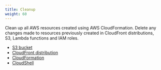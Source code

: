 ```yaml
---
title: Cleanup 
weight: 60
---
```


Clean up all AWS resources created using AWS CloudFormation. Delete any changes made to resources previously created in CloudFront distributions, S3, Lambda functions and IAM roles.

- [S3 bucket](./s3-bucket/readme)
- [CloudFront distribution](./cf-distribution/readme)
- [CloudFormation](./cloudformation/readme)
- [CloudShell](./cloudshell/readme)
